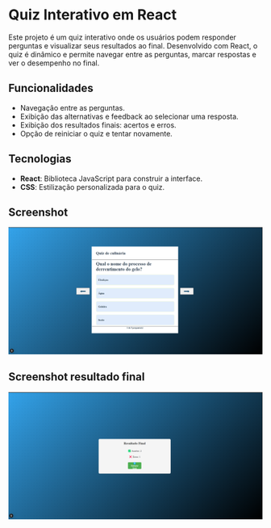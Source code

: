 # Quiz Interativo em React

Este projeto é um quiz interativo onde os usuários podem responder perguntas e visualizar seus resultados ao final. Desenvolvido com React, o quiz é dinâmico e permite navegar entre as perguntas, marcar respostas e ver o desempenho no final.

## Funcionalidades

- Navegação entre as perguntas.
- Exibição das alternativas e feedback ao selecionar uma resposta.
- Exibição dos resultados finais: acertos e erros.
- Opção de reiniciar o quiz e tentar novamente.

## Tecnologias

- **React**: Biblioteca JavaScript para construir a interface.
- **CSS**: Estilização personalizada para o quiz.

## Screenshot

![alt text](image.png)

## Screenshot resultado final

![alt text](image-1.png)


